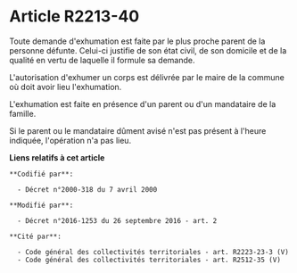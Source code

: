 # Article R2213-40

Toute demande d'exhumation est faite par le plus proche parent de la personne défunte. Celui-ci justifie de son état civil,
de son domicile et de la qualité en vertu de laquelle il formule sa demande. 

L'autorisation d'exhumer un corps est délivrée par le maire de la commune où doit avoir lieu l'exhumation. 

L'exhumation est faite en présence d'un parent ou d'un mandataire de la famille. 

Si le parent ou le mandataire dûment avisé n'est pas présent à l'heure indiquée, l'opération n'a pas lieu.

**Liens relatifs à cet article**

	**Codifié par**:

	  - Décret n°2000-318 du 7 avril 2000

	**Modifié par**:

	  - Décret n°2016-1253 du 26 septembre 2016 - art. 2

	**Cité par**:

	  - Code général des collectivités territoriales - art. R2223-23-3 (V)
	  - Code général des collectivités territoriales - art. R2512-35 (V)
